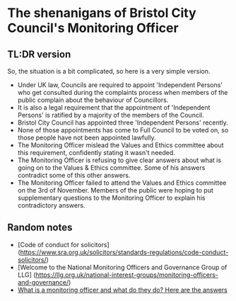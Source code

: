 
# The shenanigans of Bristol City Council's Monitoring Officer


## TL:DR version

So, the situation is a bit complicated, so here is a very simple version.

* Under UK law, Councils are required to appoint 'Independent Persons' who get consulted during the complaints process when members of the public complain about the behaviour of Councillors.
* It is also a legal requirement that the appointment of 'Independent Persons' is ratified by a majority of the members of the Council.
* Bristol City Council has appointed three 'Independent Persons' recently. 
* None of those appointments has come to Full Council to be voted on, so those people have not been appointed lawfully.
* The Monitoring Officer mislead the Values and Ethics committee about this requirement, confidently stating it wasn't needed.
* The Monitoring Officer is refusing to give clear answers about what is going on to the Values & Ethics committee. Some of his answers contradict some of this other answers.
* The Monitoring Officer failed to attend the Values and Ethics committee on the 3rd of November. Members of the public were hoping to put supplementary questions to the Monitoring Officer to explain his contradictory answers.



## Random notes

* [Code of conduct for solicitors]
(https://www.sra.org.uk/solicitors/standards-regulations/code-conduct-solicitors/)
* [Welcome to the National Monitoring Officers and Governance Group of LLG]
(https://llg.org.uk/national-interest-groups/monitoring-officers-and-governance/)
* [What is a monitoring officer and what do they do? Here are the answers](https://lgiu.org/blog-article/what-is-a-monitoring-officer-and-what-do-they-do-here-are-the-answers/)
